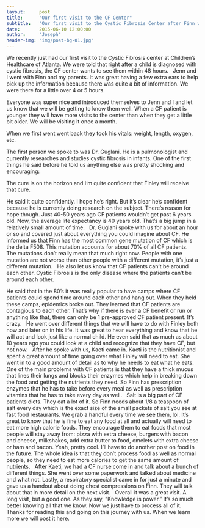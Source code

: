 ```yaml
---
layout:     post
title:      "Our first visit to the CF Center"
subtitle:   "Our first visit to the Cystic Fibrosis Center after Finn was diagnosed."
date:       2015-06-10 12:00:00
author:     "Joseph"
header-img: "img/post-bg-01.jpg"
---
```


We recently just had our first visit to the Cystic Fibrosis center at Children’s Healthcare of Atlanta. We were told that right after a child is diagnosed with cystic fibrosis, the CF center wants to see them within 48 hours.
 
Jenn and I went with Finn and my parents. It was great having a few extra ears to help pick up the information because there was quite a bit of information. We were there for a little over 4 or 5 hours.

Everyone was super nice and introduced themselves to Jenn and I and let us know that we will be getting to know them well. When a CF patient is younger they will have more visits to the center than when they get a little bit older. We will be visiting it once a month.

When we first went went back they took his vitals: weight, length, oxygen, etc.

The first person we spoke to was Dr. Guglani. He is a pulmonologist and currently researches and studies cystic fibrosis in infants. One of the first things he said before he told us anything else was pretty shocking and encouraging:

The cure is on the horizon and I’m quite confident that Finley will receive that cure.

He said it quite confidently. I hope he’s right. But it’s clear he’s confident because he is currently doing research on the subject. There’s reason for hope though. Just 40-50 years ago CF patients wouldn’t get past 6 years old. Now, the average life expectancy is 40 years old. That’s a big jump in a relatively small amount of time.
 
Dr. Guglani spoke with us for about an hour or so and covered just about everything you could imagine about CF. He informed us that Finn has the most common gene mutation of CF which is the delta F508. This mutation accounts for about 70% of all CF patients. The mutations don’t really mean that much right now. People with one mutation are not worse than other people with a different mutation, it’s just a different mutation.
 
He also let us know that CF patients can’t be around each other. Cystic Fibrosis is the only disease where the patients can’t be around each other.
 

He said that in the 80’s it was really popular to have camps where CF patients could spend time around each other and hang out. When they held these camps, epidemics broke out. They learned that CF patients are contagious to each other. That’s why if there is ever a CF benefit or run or anything like that, there can only be 1 pre-approved CF patient present. It’s crazy.
 
He went over different things that we will have to do with Finley both now and later on in his life. It was great to hear everything and know that he will act and look just like a normal child. He even said that as much as about 10 years ago you could look at a child and recognize that they have CF, but not now.
 
After he spoke with us, Kaeti came in. Kaeti is the nutritionist and spent a great amount of time going over what Finley will need to eat. She went in to a good amount of detail as to why he needs to eat what he eats. One of the main problems with CF patients is that they have a thick mucus that lines their lungs and blocks their enzymes which help in breaking down the food and getting the nutrients they need. So Finn has prescription enzymes that he has to take before every meal as well as prescription vitamins that he has to take every day as well.
 
Salt is a big part of CF patients diets. They eat a lot of it. So Finn needs about 1/8 a teaspoon of salt every day which is the exact size of the small packets of salt you see at fast food restaurants. We grab a handful every time we see them, lol. It’s great to know that he is fine to eat any food at all and actually will need to eat more high calorie foods. They encourage them to eat foods that most people will stay away from: pizza with extra cheese, burgers with bacon and cheese, milkshakes, add extra butter to food, omelets with extra cheese or ham and bacon. Yeah, pretty cool. I’ll have to do another post on food in the future. The whole idea is that they don’t process food as well as normal people, so they need to eat more calories to get the same amount of nutrients.
 
After Kaeti, we had a CF nurse come in and talk about a bunch of different things. She went over some paperwork and talked about medicine and what not. Lastly, a respiratory specialist came in for just a minute and gave us a handout about doing chest compressions on Finn. They will talk about that in more detail on the next visit.
 
Overall it was a great visit. A long visit, but a good one. As they say, “Knowledge is power.” It’s so much better knowing all that we know. Now we just have to process all of it.
Thanks for reading this and going on this journey with us. When we learn more we will post it here.
